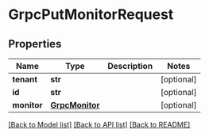# GrpcPutMonitorRequest

## Properties
Name | Type | Description | Notes
------------ | ------------- | ------------- | -------------
**tenant** | **str** |  | [optional] 
**id** | **str** |  | [optional] 
**monitor** | [**GrpcMonitor**](GrpcMonitor.md) |  | [optional] 

[[Back to Model list]](../README.md#documentation-for-models) [[Back to API list]](../README.md#documentation-for-api-endpoints) [[Back to README]](../README.md)


